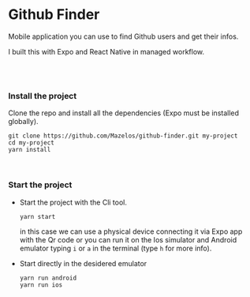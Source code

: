 # Github Finder

Mobile application you can use to find Github users and get their infos.

I built this with Expo and React Native in managed workflow.

</br></br>



### Install the project 

Clone the repo and install all the dependencies (Expo must be installed globally).

```shell
git clone https://github.com/Mazelos/github-finder.git my-project
cd my-project
yarn install
```

</br>



### Start the project 

- Start the project with the Cli tool.

  ```shell
  yarn start
  ```

  in this case we can use a physical device connecting it via Expo app with the Qr code or you can run it on the Ios simulator and Android emulator typing `i` or `a` in the terminal (type `h` for more info).

- Start directly in the desidered emulator

  ```shell
  yarn run android
  yarn run ios
  ```

